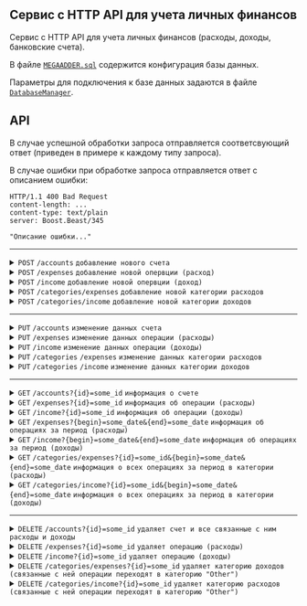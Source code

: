 ## Cервис c HTTP API для учета личных финансов

Cервис c HTTP API для учета личных финансов (расходы, доходы, банковские счета).

В файле [`MEGAADDER.sql`](MEGAADDER.sql) содержится конфигурация базы данных.

Параметры для подключения к базе данных задаются в файле [`DatabaseManager`](/Server/include/Server/DatabaseManager.h).

## API

В случае успешной обработки запроса отправляется соответсвующий ответ (приведен в примере к каждому типу запроса).

В случае ошибки при обработке запроса отправляется ответ с описанием ошибки:

```
HTTP/1.1 400 Bad Request
content-length: ...
content-type: text/plain
server: Boost.Beast/345

"Описание ошибки..."
```

---

<details>
   <summary>
      <code>POST</code> <code>/accounts</code> <code>добавление нового счета</code>
   </summary>

Request example

```http request
POST /accounts HTTP/1.1
Host: localhost
Content-Type: application/json
Content-Length: 41

{
  "name": "Sber",
  "amount": "10000"
}
```

Success response example

```
HTTP/1.1 201 Created
content-length: 0
content-type: text/plain
server: Boost.Beast/345
```

</details>

<details>
   <summary>
      <code>POST</code> <code>/expenses</code> <code>добавление новой опервции (расход)</code>
   </summary>

Request example

```http request
POST /expenses HTTP/1.1
Host: localhost
Content-Type: application/json
Content-Length: 131

{
  "id_cat": "3",
  "id_account": "1",
  "amount": "1000",
  "date": "2022-12-12",
  "time": "12:12",
  "comment": "Pyaterochka"
}
```

Success response example
```
HTTP/1.1 201 Created
content-length: 0
content-type: text/plain
server: Boost.Beast/345
```

</details>

<details>
   <summary>
      <code>POST</code> <code>/income</code> <code>добавление новой опервции (доход)</code>
   </summary>

Request example

```http request
POST /income HTTP/1.1
Host: localhost
Content-Type: application/json
Content-Length: 128

{
  "id_cat": "5",
  "id_account": "2",
  "amount": "1000",
  "date": "2022-12-12",
  "time": "12:12",
  "comment": "Cashback"
}
```

Success response example
```
HTTP/1.1 201 Created
content-length: 0
content-type: text/plain
server: Boost.Beast/345
```

</details>

<details>
   <summary>
      <code>POST</code> <code>/categories/expenses</code> <code>добавление новой категории расходов</code>
   </summary>

Request example

```http request
POST /categories/expenses HTTP/1.1
Host: localhost
Content-Type: application/json
Content-Length: 20

{
  "name": "Cafe"
}
```

Success response example
```
HTTP/1.1 201 Created
content-length: 0
content-type: text/plain
server: Boost.Beast/345
```

</details>

<details>
   <summary>
      <code>POST</code> <code>/categories/income</code> <code>добавление новой категории доходов</code>
   </summary>

Request example

```http request
POST /categories/income HTTP/1.1
Host: localhost
Content-Type: application/json
Content-Length: 20

{
  "name": "Cashback"
}
```


Success response example
```
HTTP/1.1 201 Created
content-length: 0
content-type: text/plain
server: Boost.Beast/345
```

</details>

---

<details>
   <summary>
      <code>PUT</code> <code>/accounts</code> <code>изменение данных счета</code>
   </summary>

Request example

```http request
PUT /accounts HTTP/1.1
Host: localhost
Content-Type: application/json
Content-Length: 61

{
  "id_account": "1",
  "name": "VTB",
  "amount": "10000"
}
```

Success response example

```
HTTP/1.1 200 OK
content-length: 0
content-type: text/plain
server: Boost.Beast/345
```

</details>

<details>
   <summary>
      <code>PUT</code> <code>/expenses</code> <code>изменение данных операции (расходы)</code>
   </summary>

Request example

```http request
PUT /expenses HTTP/1.1
Host: localhost
Content-Type: application/json
Content-Length: 152

{
  "id_expense": "2",
  "id_cat": "3",
  "id_account": "1",
  "amount": "1000",
  "date": "2022-12-12",
  "time": "12:12",
  "comment": "Pyaterochka"
}
```

Success response example

```
HTTP/1.1 200 OK
content-length: 0
content-type: text/plain
server: Boost.Beast/345
```

</details>

<details>
   <summary>
      <code>PUT</code> <code>/income</code> <code>изменение данных операции (доходы)</code>
   </summary>

Request example

```http request
PUT /income HTTP/1.1
Host: localhost
Content-Type: application/json
Content-Length: 151

{
  "id_income": "123",
  "id_cat": "12",
  "id_account": "2",
  "amount": "1000",
  "date": "2022-12-12",
  "time": "12:12",
  "comment": "Cashback"
}
```

Success response example

```
HTTP/1.1 200 OK
content-length: 0
content-type: text/plain
server: Boost.Beast/345
```

</details>

<details>
   <summary>
      <code>PUT</code> <code>/categories</code> <code>/expenses</code> <code>изменение данных категории расходов</code>
   </summary>

Request example

```http request
PUT /categories/expenses HTTP/1.1
Host: localhost
Content-Type: application/json
Content-Length: 37

{
  "id_cat": "2",
  "name": "Cafe"
}
```

Success response example

```
HTTP/1.1 200 OK
content-length: 0
content-type: text/plain
server: Boost.Beast/345
```

</details>

<details>
   <summary>
      <code>PUT</code> <code>/categories</code> <code>/income</code> <code>изменение данных категории доходов</code>
   </summary>

Request example

```http request
PUT /categories/income HTTP/1.1
Host: localhost
Content-Type: application/json
Content-Length: 41

{
"id_cat": "2",
"name": "Cashback"
}
```

Success response example

```
HTTP/1.1 200 OK
content-length: 0
content-type: text/plain
server: Boost.Beast/345
```

</details>

---

<details>
   <summary>
      <code>GET</code> <code>/accounts?{id}=some_id</code> <code>информация о счете</code>
   </summary>

Request example

```http request
GET /accounts?id=1 HTTP/1.1
Host: localhost
```

Success response example

```
HTTP/1.1 200 OK
content-length: 135
content-type: application/json
server: Boost.Beast/345

{
    "account": [
        {
            "id_account": "2",
            "name": "Tinkoff",
            "amount": "10000"
        }
    ]
}
```

</details>

<details>
   <summary>
      <code>GET</code> <code>/expenses?{id}=some_id</code> <code>информация об операции (расходы)</code>
   </summary>

Request example

```http request
GET /expenses?id=3 HTTP/1.1
Host: localhost
```

Success response example

```
HTTP/1.1 200 OK
content-length: 257
content-type: application/json
server: Boost.Beast/345

{
    "expenses": [
        {
            "id_expense": "2",
            "id_cat": "2",
            "id_account": "2",
            "amount": "980",
            "date": "2023-01-29",
            "time": "13:31:00",
            "comment": ""
        }
    ]
}
```

</details>

<details>
   <summary>
      <code>GET</code> <code>/income?{id}=some_id</code> <code>информация об операции (доходы)</code>
   </summary>

Request example

```http request
GET /income?id=3 HTTP/1.1
Host: localhost
```

Success response example

```
HTTP/1.1 200 OK
content-length: 257
content-type: application/json
server: Boost.Beast/345

{
    "income": [
        {
            "id_income": "2",
            "id_cat": "2",
            "id_account": "2",
            "amount": "20000",
            "date": "2023-01-15",
            "time": "16:31:00",
            "comment": ""
        }
    ]
}
```

</details>

<details>
   <summary>
      <code>GET</code> <code>/expenses?{begin}=some_date&{end}=some_date</code> <code>информация об операциях за период (расходы)</code>
   </summary>

Request example

```http request
GET /expenses?begin=2022-12-12&end=2023-12-01 HTTP/1.1
Host: localhost
```

Success response example

```
HTTP/1.1 200 OK
content-length: 1004
content-type: application/json
server: Boost.Beast/345

{
    "begin": "2022-12-12",
    "end": "2023-12-01",
    "expenses": [
        {
            "id_expense": "3",
            "id_cat": "3",
            "id_account": "3",
            "amount": "1238",
            "date": "2023-01-12",
            "time": "16:01:00",
            "comment": ""
        },
        {
            "id_expense": "2",
            "id_cat": "2",
            "id_account": "2",
            "amount": "98",
            "date": "2023-01-29",
            "time": "13:31:00",
            "comment": ""
        },
        {
            "id_expense": "5",
            "id_cat": "5",
            "id_account": "2",
            "amount": "365",
            "date": "2023-02-25",
            "time": "09:32:00",
            "comment": ""
        }
    ]
}
```

</details>

<details>
   <summary>
      <code>GET</code> <code>/income?{begin}=some_date&{end}=some_date</code> <code>информация об операциях за период (доходы)</code>
   </summary>

Request example

```http request
GET /income?begin=2022-12-12&end=2023-12-01 HTTP/1.1
Host: localhost
```

Success response example

```
HTTP/1.1 200 OK
content-length: 1005
content-type: application/json
server: Boost.Beast/345

{
    "begin": "2022-12-12",
    "end": "2023-12-01",
    "income": [
        {
            "id_income": "3",
            "id_cat": "3",
            "id_account": "3",
            "amount": "30000",
            "date": "2023-01-01",
            "time": "04:16:00",
            "comment": ""
        },
        {
            "id_income": "2",
            "id_cat": "2",
            "id_account": "2",
            "amount": "20000",
            "date": "2023-01-15",
            "time": "16:31:00",
            "comment": ""
        },
        {
            "id_income": "5",
            "id_cat": "5",
            "id_account": "2",
            "amount": "50000",
            "date": "2023-02-17",
            "time": "21:17:00",
            "comment": ""
        }
    ]
}
```

</details>

<details>
   <summary>
      <code>GET</code> <code>/categories/expenses?{id}=some_id&{begin}=some_date&{end}=some_date</code> <code>информация о всех операциях за период в категории (расходы)</code>
   </summary>

Request example

```http request
GET /categories/expenses?id=3&begin=2022-12-12&end=2023-12-01 HTTP/1.1
Host: localhost
```

Success response example

```
HTTP/1.1 200 OK
content-length: 330
content-type: application/json
server: Boost.Beast/345

{
    "id_cat": "3",
    "begin": "2022-12-12",
    "end": "2023-12-01",
    "expenses": [
        {
            "id_expense": "3",
            "id_cat": "3",
            "id_account": "3",
            "amount": "1238",
            "date": "2023-01-12",
            "time": "16:01:00",
            "comment": ""
        },
        {
            "id_expense": "2",
            "id_cat": "3",
            "id_account": "2",
            "amount": "98",
            "date": "2023-01-29",
            "time": "13:31:00",
            "comment": ""
        },
        {
            "id_expense": "5",
            "id_cat": "3",
            "id_account": "2",
            "amount": "9999",
            "date": "2023-02-25",
            "time": "09:32:00",
            "comment": ""
        }
    ]
}
```

</details>

<details>
   <summary>
      <code>GET</code> <code>/categories/income?{id}=some_id&{begin}=some_date&{end}=some_date</code> <code>информация о всех операциях за период в категории (доходы)</code>
   </summary>

Request example

```http request
GET /categories/income?id=2&begin=2022-12-12&end=2023-12-01 HTTP/1.1
Host: localhost
```

Success response example

```
HTTP/1.1 200 OK
content-length: 328
content-type: application/json
server: Boost.Beast/345

{
    "id_cat": "2",
    "begin": "2022-12-12",
    "end": "2023-12-01",
    "income": [
        {
            "id_income": "2",
            "id_cat": "2",
            "id_account": "2",
            "amount": "20000",
            "date": "2023-01-15",
            "time": "16:31:00",
            "comment": ""
        }
    ]
}
```

</details>

---

<details>
   <summary>
      <code>DELETE</code> <code>/accounts?{id}=some_id</code> <code>удаляет счет и все связанные с ним расходы и доходы</code>
   </summary>

Request example

```http request
DELETE /accounts?id=3 HTTP/1.1
Host: localhost
```

Success response example

```
HTTP/1.1 200 OK
content-length: 0
content-type: text/plain
server: Boost.Beast/345
```

</details>

<details>
   <summary>
      <code>DELETE</code> <code>/expenses?{id}=some_id</code> <code>удаляет операцию (расходы)</code>
   </summary>

Request example

```http request
DELETE /expenses?id=5 HTTP/1.1
Host: localhost
```

Success response example

```
HTTP/1.1 200 OK
content-length: 0
content-type: text/plain
server: Boost.Beast/345
```

</details>

<details>
   <summary>
      <code>DELETE</code> <code>/income?{id}=some_id</code> <code>удаляет операцию (доходы)</code>
   </summary>

Request example

```http request
DELETE /income?id=5 HTTP/1.1
Host: localhost
```

Success response example

```
HTTP/1.1 200 OK
content-length: 0
content-type: text/plain
server: Boost.Beast/345
```

</details>

<details>
   <summary>
      <code>DELETE</code> <code>/categories/expenses?{id}=some_id</code> <code>удаляет категорию доходов (связанные с ней операции переходят в категорию "Other")</code>
   </summary>

Request example

```http request
DELETE /categories/expenses?id=5 HTTP/1.1
Host: localhost
```

Success response example

```
HTTP/1.1 200 OK
content-length: 0
content-type: text/plain
server: Boost.Beast/345
```

</details>

<details>
   <summary>
      <code>DELETE</code> <code>/categories/income?{id}=some_id</code> <code>удаляет категорию расходов (связанные с ней операции переходят в категорию "Other")</code>
   </summary>

Request example

```http request
DELETE /categories/income?id=5 HTTP/1.1
Host: localhost
```

Success response example

```
HTTP/1.1 200 OK
content-length: 0
content-type: text/plain
server: Boost.Beast/345
```

</details>
